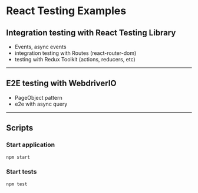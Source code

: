 # React Testing Examples

## Integration testing with React Testing Library
* Events, async events
* integration testing with Routes (react-router-dom)
* testing with Redux Toolkit (actions, reducers, etc) 
---
## E2E testing with WebdriverIO
* PageObject pattern
* e2e with async query

---
## Scripts
### Start application
```
npm start
```

### Start tests
```
npm test
```